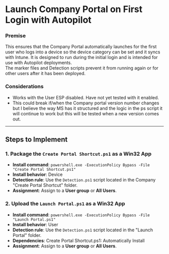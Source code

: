 # Launch Company Portal on First Login with Autopilot

### Premise
This ensures that the Company Portal automatically launches for the first user who logs into a device so the device category can be set and it syncs with Intune. It is designed to run during the initial login and is intended for use with Autopilot deployments.  
The marker files and Detection scripts prevent it from running again or for other users after it has been deployed. 

### Considerations
- Works with the User ESP disabled. Have not yet tested with it enabled.
- This could break if/when the Company portal version number changes but I believe the way MS has it structured and the logic in the ps script it will continue to work but this will be tested when a new version comes out.

---

## Steps to Implement

### 1. Package the `Create Portal Shortcut.ps1` as a Win32 App
- **Install command**: `powershell.exe -ExecutionPolicy Bypass -File "Create Portal Shortcut.ps1"`
- **Install behavior**: Device
- **Detection rule**: Use the `Detection.ps1` script located in the Company "Create Portal Shortcut" folder.
- **Assignment**: Assign to a **User group** or **All Users**.

### 2. Upload the `Launch Portal.ps1` as a Win32 App
- **Install command**: `powershell.exe -ExecutionPolicy Bypass -File "Launch Portal.ps1"`
- **Install behavior**: User
- **Detection rule**: Use the `Detection.ps1` script located in the "Launch Portal" folder.
- **Dependencies**: Create Portal Shortcut.ps1: Automatically Install
- **Assignment**: Assign to a **User group** or **All Users**.
